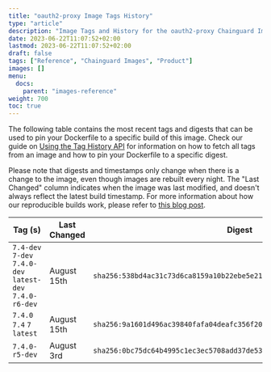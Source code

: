 ```yaml
---
title: "oauth2-proxy Image Tags History"
type: "article"
description: "Image Tags and History for the oauth2-proxy Chainguard Image"
date: 2023-06-22T11:07:52+02:00
lastmod: 2023-06-22T11:07:52+02:00
draft: false
tags: ["Reference", "Chainguard Images", "Product"]
images: []
menu:
  docs:
    parent: "images-reference"
weight: 700
toc: true
---
```


The following table contains the most recent tags and digests that can be used to pin your Dockerfile to a specific build of this image. Check our guide on [Using the Tag History API](/chainguard/chainguard-images/using-the-tag-history-api/) for information on how to fetch all tags from an image and how to pin your Dockerfile to a specific digest.

Please note that digests and timestamps only change when there is a change to the image, even though images are rebuilt every night. The "Last Changed" column indicates when the image was last modified, and doesn't always reflect the latest build timestamp. For more information about how our reproducible builds work, please refer to [this blog post](https://www.chainguard.dev/unchained/reproducing-chainguards-reproducible-image-builds).

| Tag (s)                                                    | Last Changed | Digest                                                                    |
|------------------------------------------------------------|--------------|---------------------------------------------------------------------------|
|  `7.4-dev` `7-dev` `7.4.0-dev` `latest-dev` `7.4.0-r6-dev` | August 15th  | `sha256:538bd4ac31c73d6ca8159a10b22ebe5e21f377d030c4460d83d77cb4ca7fa64e` |
|  `7.4.0` `7.4` `7` `latest`                                | August 15th  | `sha256:9a1601d496ac39840fafa04deafc356f201c5c303543645bda083d637fdad808` |
|  `7.4.0-r5-dev`                                            | August 3rd   | `sha256:0bc75dc64b4995c1ec3ec5708add37de532dbedad0076c3ceb7a760687f5cab8` |
